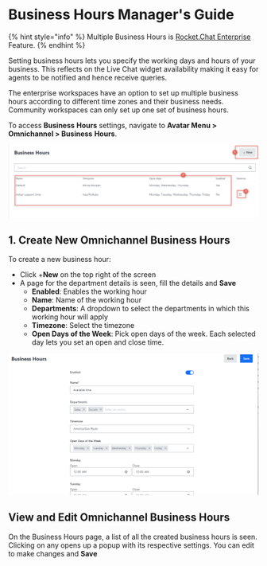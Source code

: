 # Business Hours Manager's Guide

{% hint style="info" %}
Multiple Business Hours is [Rocket.Chat Enterprise](../enterprise-edition-trial/) Feature.
{% endhint %}

Setting business hours lets you specify the working days and hours of your business. This reflects on the Live Chat widget availability making it easy for agents to be notified and hence receive queries.

The enterprise workspaces have an option to set up multiple business hours according to different time zones and their business needs. Community workspaces can only set up one set of business hours.

To access **Business** **Hours** settings, navigate to **Avatar Menu  > Omnichannel > Business** **Hours**.&#x20;

![Omnichannel Business hours](<../../.gitbook/assets/Omnichannel Business hours>)

## 1. Create New Omnichannel Business Hours

To create a new business hour:

* Click +**New** on the top right of the screen
* A page for the department details is seen, fill the details and **Save**
  * **Enabled**: Enables the working hour
  * **Name**: Name of the working hour
  * **Departments**: A dropdown to select the departments in which this working hour will apply
  * **Timezone**: Select the timezone
  * **Open Days of the Week**: Pick open days of the week. Each selected day lets you set an open and close time.

![Omnichannel create business hours](<../../.gitbook/assets/Omnichannel create business hours>)



## View and Edit Omnichannel Business Hours

On the Business Hours page, a list of all the created business hours is seen. Clicking on any opens up a popup with its respective settings. You can edit to make changes and **Save**
